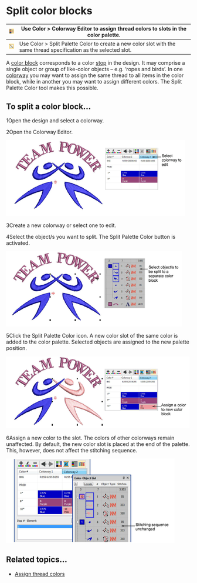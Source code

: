 # Split color blocks

| ![ColorwayEditor00036.png](assets/ColorwayEditor00036.png) | Use Color > Colorway Editor to assign thread colors to slots in the color palette.                                  |
| ---------------------------------------------------------- | ------------------------------------------------------------------------------------------------------------------- |
| ![SplitPaletteColor.png](assets/SplitPaletteColor.png)     | Use Color > Split Palette Color to create a new color slot with the same thread specification as the selected slot. |

A [color block](../../glossary/glossary) corresponds to a color [stop](../../glossary/glossary) in the design. It may comprise a single object or group of like-color objects – e.g. ‘ropes and birds’. In one [colorway](../../glossary/glossary) you may want to assign the same thread to all items in the color block, while in another you may want to assign different colors. The Split Palette Color tool makes this possible.

## To split a color block...

1Open the design and select a colorway.

2Open the Colorway Editor.

![SplitColorBlocks1.png](assets/SplitColorBlocks1.png)

3Create a new colorway or select one to edit.

4Select the object/s you want to split. The Split Palette Color button is activated.

![SplitColorBlocks2.png](assets/SplitColorBlocks2.png)

5Click the Split Palette Color icon. A new color slot of the same color is added to the color palette. Selected objects are assigned to the new palette position.

![SplitColorBlocks3.png](assets/SplitColorBlocks3.png)

6Assign a new color to the slot. The colors of other colorways remain unaffected. By default, the new color slot is placed at the end of the palette. This, however, does not affect the stitching sequence.

![colorways00043.png](assets/colorways00043.png)

## Related topics...

- [Assign thread colors](../../Basics/threads/Assign_thread_colors)
